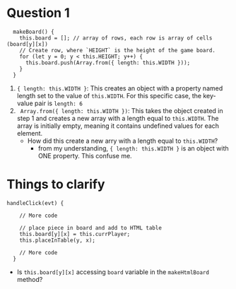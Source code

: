 # Question 1
```JS
  makeBoard() {
    this.board = []; // array of rows, each row is array of cells  (board[y][x])
    // Create row, where `HEIGHT` is the height of the game board.
    for (let y = 0; y < this.HEIGHT; y++) {
      this.board.push(Array.from({ length: this.WIDTH }));
    }
  }
```
1.  `{ length: this.WIDTH }`: This creates an object with a property named length set to the value of `this.WIDTH`. For this specific case, the key-value pair is `length: 6`
2. ` Array.from({ length: this.WIDTH })`: This takes the object created in step 1 and creates a new array with a length equal to `this.WIDTH`. The array is initially empty, meaning it contains undefined values for each element.
    -   How did this create a new arry with a length equal to `this.WIDTH`?
        -   from my understanding, `{ length: this.WIDTH }` is an object with ONE property. This confuse me.

# Things to clarify 
```JS
handleClick(evt) {

    // More code

    // place piece in board and add to HTML table
    this.board[y][x] = this.currPlayer;
    this.placeInTable(y, x);

    // More code
  }
```

- Is `this.board[y][x]` accessing `board` variable in the `makeHtmlBoard` method? 


